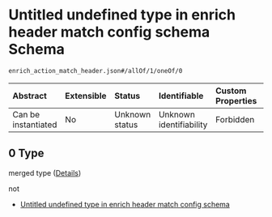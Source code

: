 # Untitled undefined type in enrich header match config schema Schema

```txt
enrich_action_match_header.json#/allOf/1/oneOf/0
```



| Abstract            | Extensible | Status         | Identifiable            | Custom Properties | Additional Properties | Access Restrictions | Defined In                                                                                            |
| :------------------ | :--------- | :------------- | :---------------------- | :---------------- | :-------------------- | :------------------ | :---------------------------------------------------------------------------------------------------- |
| Can be instantiated | No         | Unknown status | Unknown identifiability | Forbidden         | Allowed               | none                | [enrich\_action\_match\_header.json\*](../out/enrich_action_match_header.json "open original schema") |

## 0 Type

merged type ([Details](enrich_action_match_header-allof-1-oneof-0.md))

not

* [Untitled undefined type in enrich header match config schema](enrich_action_match_header-allof-1-oneof-0-not.md "check type definition")
